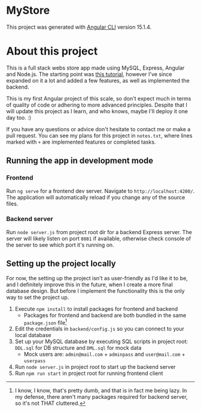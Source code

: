 # MyStore

This project was generated with [Angular CLI](https://github.com/angular/angular-cli) version 15.1.4.

# About this project 

This is a full stack webs store app made using MySQL, Express, Angular and Node.js. The starting point was
[this tutorial](https://youtu.be/Kbauf9IgsC4), however I've since expanded on it a lot and added a few features,
as well as implemented the backend. 

This is my first Angular project of this scale, so don't expect much in terms of quality of code or adhering to
more advanced principles. Despite that I will update this project as I learn, and who knows, maybe I'll deploy it
one day too. :)

If you have any questions or advice don't hesitate to contact me or make a pull request. You can see my plans for
this project in `notes.txt`, where lines marked with `+` are implemented features or completed tasks. 

## Running the app in development mode

### Frontend 
Run `ng serve` for a frontend dev server. Navigate to `http://localhost:4200/`. The application will automatically 
reload if you change any of the source files.

### Backend server
Run `node server.js` from project root dir for a backend Express server. The server will likely listen on port `8081` if available, otherwise 
check console of the server to see which port it's running on.

## Setting up the project locally

For now, the setting up the project isn't as user-friendly as I'd like it to be, and I definitely improve this in the
future, when I create a more final database design. But before I implement the functionality this is the only way
to set the project up.

1. Execute `npm install` to install packages for frontend and backend 
   * Packages for frontend and backend are both bundled in the same `package.json` file[^1]
2. Edit the credentials in `backend/config.js` so you can connect to your local database 
3. Set up your MySQL database by executing SQL scripts in project root: `DDL.sql` for DB structure and `DML.sql` for mock data
   * Mock users are: `admin@mail.com` + `adminpass` and `user@mail.com` + `userpass`
4. Run `node server.js` in project root to start up the backend server
5. Run `npm run start` in project root for running frontend client

[^1]: I know, I know, that's pretty dumb, and that is in fact me being lazy. In my defense, there aren't many packages
required for backend server, so it's not THAT cluttered.
